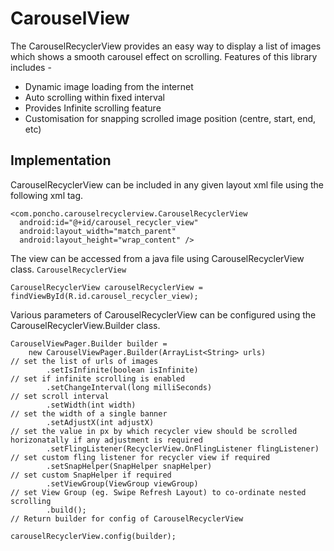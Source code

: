 # CarouselView

The CarouselRecyclerView provides an easy way to display a list of images which shows a smooth carousel effect on scrolling. Features of this library includes -  
*  Dynamic image loading from the internet
*  Auto scrolling within fixed interval
* Provides Infinite scrolling feature
* Customisation for snapping scrolled image position (centre, start, end, etc)

## Implementation
CarouselRecyclerView can be included in any given layout xml file using the following xml tag.
```
<com.poncho.carouselrecyclerview.CarouselRecyclerView  
  android:id="@+id/carousel_recycler_view"  
  android:layout_width="match_parent"  
  android:layout_height="wrap_content" />
```
The view can be accessed from a java file using CarouselRecyclerView class. 
`CarouselRecyclerView` 
```
CarouselRecyclerView carouselRecyclerView = findViewById(R.id.carousel_recycler_view);
```
Various parameters of CarouselRecyclerView can be configured using the CarouselRecyclerView.Builder class.
```
CarouselViewPager.Builder builder = 
    new CarouselViewPager.Builder(ArrayList<String> urls)				// set the list of urls of images 
        .setIsInfinite(boolean isInfinite)            					// set if infinite scrolling is enabled
        .setChangeInterval(long milliSeconds)            				// set scroll interval
        .setWidth(int width)    		                    			// set the width of a single banner
        .setAdjustX(int adjustX)               							// set the value in px by which recycler view should be scrolled horizonatally if any adjustment is required
        .setFlingListener(RecyclerView.OnFlingListener flingListener)   // set custom fling listener for recycler view if required
        .setSnapHelper(SnapHelper snapHelper)            				// set custom SnapHelper if required
        .setViewGroup(ViewGroup viewGroup)  							// set View Group (eg. Swipe Refresh Layout) to co-ordinate nested scrolling
        .build();  														// Return builder for config of CarouselRecyclerView

carouselRecyclerView.config(builder);

```
